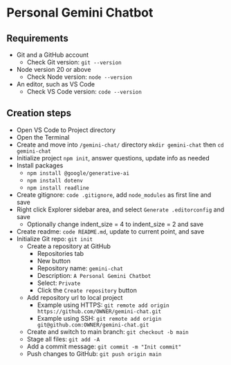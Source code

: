 # Personal Gemini Chatbot

## Requirements

- Git and a GitHub account
  - Check Git version: ` git --version `
- Node version 20 or above
  - Check Node version: ` node --version `
- An editor, such as VS Code
  - Check VS Code version: ` code --version `

## Creation steps

- Open VS Code to Project directory
- Open the Terminal
- Create and move into ` /gemini-chat/ ` directory ` mkdir gemini-chat ` then ` cd gemini-chat `
- Initialize project ` npm init `, answer questions, update info as needed
- Install packages
  - ` npm install @google/generative-ai `
  - ` npm install dotenv `
  - ` npm install readline `
- Create gitignore: ` code .gitignore `, add ` node_modules ` as first line and save
- Right click Explorer sidebar area, and select ` Generate .editorconfig ` and save
  - Optionally change indent_size = 4 to indent_size = 2 and save
- Create readme: ` code README.md `, update to current point, and save
- Initialize Git repo: ` git init `
  - Create a repository at GitHub
    - Repositories tab
    - New button
    - Repository name: ` gemini-chat `
    - Description: ` A Personal Gemini Chatbot `
    - Select: ` Private `
    - Click the ` Create repository ` button
  - Add repository url to local project
    - Example using HTTPS: ` git remote add origin https://github.com/OWNER/gemini-chat.git `
    - Example using SSH: ` git remote add origin git@github.com:OWNER/gemini-chat.git `
  - Create and switch to main branch: ` git checkout -b main `
  - Stage all files: ` git add -A `
  - Add a commit message: ` git commit -m "Init commit" `
  - Push changes to GitHub: ` git push origin main `
